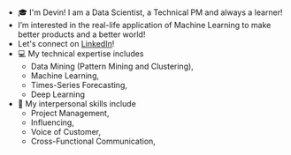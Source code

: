 -  :mortar_board:  I'm Devin! I am a Data Scientist, a Technical PM and always a learner!
-  I’m interested in the real-life application of Machine Learning to make better products and a better world! 
-  Let's connect on [LinkedIn](https://www.linkedin.com/in/difangu/)!
-  :computer: My technical expertise includes 
    -   Data Mining (Pattern Mining and Clustering), 
    -   Machine Learning, 
    -   Times-Series Forecasting, 
    -   Deep Learning 
-  :speech_balloon:	 My interpersonal skills include 
    -  Project Management, 
    -  Influencing, 
    -  Voice of Customer, 
    -  Cross-Functional Communication, 
